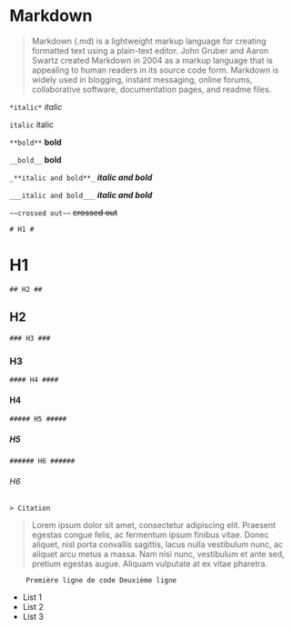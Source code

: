 # Markdown #

> Markdown (.md) is a lightweight markup language for creating formatted text using a plain-text editor. John Gruber and
Aaron Swartz created Markdown in 2004 as a markup language that is appealing to human readers in its source code form.
Markdown is widely used in blogging, instant messaging, online forums, collaborative software, documentation pages, and readme files.

`*italic*`
*italic* 

`italic`
italic 

`**bold**`
**bold**

`__bold__`
__bold__ 

`_**italic and bold**_`
_**italic and bold**_

`___italic and bold___`
___italic and bold___

`~~crossed out~~`
~~crossed out~~

`# H1 #`
# H1 #

`## H2 ##`
## H2 ##

`### H3 ###`
### H3 ###

`#### H4 ####`
#### H4 ####

`##### H5 #####`
##### H5 #####

`###### H6 ######`
###### H6 ######

`> Citation`
> Lorem ipsum dolor sit amet, consectetur adipiscing elit. Praesent egestas congue felis, ac fermentum ipsum finibus vitae. Donec aliquet, nisl porta convallis sagittis, lacus nulla vestibulum nunc, ac aliquet arcu metus a massa. Nam nisi nunc, vestibulum et ante sed, pretium egestas augue. Aliquam vulputate at ex vitae pharetra. 

`    Première ligne de code
    Deuxième ligne`

- List 1
- List 2
- List 3


